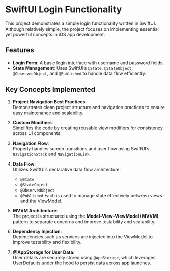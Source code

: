 
# SwiftUI Login Functionality

This project demonstrates a simple login functionality written in SwiftUI. Although relatively simple, the project focuses on implementing essential yet powerful concepts in iOS app development.

## Features

- **Login Form**: A basic login interface with username and password fields.
- **State Management**: Uses SwiftUI’s `@State`, `@StateObject`, `@ObservedObject`, and `@Published` to handle data flow efficiently.

## Key Concepts Implemented

1. **Project Navigation Best Practices**:  
   Demonstrates clean project structure and navigation practices to ensure easy maintenance and scalability.

2. **Custom Modifiers**:  
   Simplifies the code by creating reusable view modifiers for consistency across UI components.

3. **Navigation Flow**:  
   Properly handles screen transitions and user flow using SwiftUI’s `NavigationStack` and `NavigationLink`.

4. **Data Flow**:  
   Utilizes SwiftUI’s declarative data flow architecture:
   - `@State`
   - `@StateObject`
   - `@ObservedObject`
   - `@Published`
   Each is used to manage state effectively between views and the ViewModel.

5. **MVVM Architecture**:  
   The project is structured using the **Model-View-ViewModel (MVVM)** pattern to separate concerns and improve testability and scalability.

6. **Dependency Injection**:  
   Dependencies such as services are injected into the ViewModel to improve testability and flexibility.

7. **@AppStorage for User Data**:  
   User details are securely stored using `@AppStorage`, which leverages UserDefaults under the hood to persist data across app launches.


